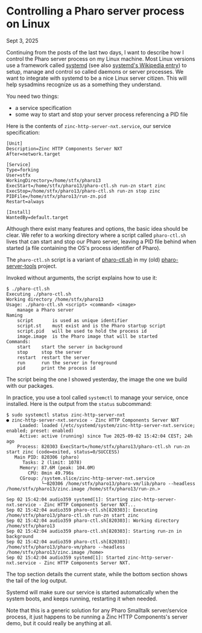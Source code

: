 # Controlling a Pharo server process on Linux

Sept 3, 2025

Continuing from the posts of the last two days, I want to describe 
how I control the Pharo server process on my Linux machine.
Most Linux versions use a framework called [systemd](https://systemd.io)
(see also [systemd's Wikipedia entry](https://en.wikipedia.org/wiki/Systemd)) 
to setup, manage and control so called daemons or server processes.
We want to integrate with systemd to be a nice Linux server citizen.
This will help sysadmins recognize us as a something they understand.

You need two things:
- a service specification
- some way to start and stop your server process referencing a PID file

Here is the contents of `zinc-http-server-nxt.service`, our service specification:

```console
[Unit]
Description=Zinc HTTP Components Server NXT
After=network.target

[Service]
Type=forking
User=stfx
WorkingDirectory=/home/stfx/pharo13
ExecStart=/home/stfx/pharo13/pharo-ctl.sh run-zn start zinc
ExecStop=/home/stfx/pharo13/pharo-ctl.sh run-zn stop zinc
PIDFile=/home/stfx/pharo13/run-zn.pid
Restart=always

[Install]
WantedBy=default.target
```

Although there exist many features and options, the basic idea should be clear.
We refer to a working directory where a script called `pharo-ctl.sh` lives
that can start and stop our Pharo server, leaving a PID file behind when started
(a file containing the OS's process identifier of Pharo).

The `pharo-ctl.sh` script is a variant of 
[pharo-ctl.sh](https://github.com/svenvc/pharo-server-tools/blob/master/pharo-ctl.sh)
in my (old) [pharo-server-tools](https://github.com/svenvc/pharo-server-tools) project.

Invoked without arguments, the script explains how to use it:
```console
$ ./pharo-ctl.sh 
Executing ./pharo-ctl.sh
Working directory /home/stfx/pharo13
Usage: ./pharo-ctl.sh <script> <command> <image>
    manage a Pharo server
Naming
    script       is used as unique identifier
    script.st    must exist and is the Pharo startup script  
    script.pid   will be used to hold the process id
    image.image  is the Pharo image that will be started
Commands:
    start    start the server in background
    stop     stop the server
    restart  restart the server
    run      run the server in foreground
    pid      print the process id 
```

The script being the one I showed yesterday, the image the one we build with our packages.

In practice, you use a tool called `systemctl` to manage your service, once installed.
Here is the output from the `status` subcommand:
```console
$ sudo systemctl status zinc-http-server-nxt
● zinc-http-server-nxt.service - Zinc HTTP Components Server NXT
     Loaded: loaded (/etc/systemd/system/zinc-http-server-nxt.service; enabled; preset: enabled)
     Active: active (running) since Tue 2025-09-02 15:42:04 CEST; 24h ago
    Process: 820303 ExecStart=/home/stfx/pharo13/pharo-ctl.sh run-zn start zinc (code=exited, status=0/SUCCESS)
   Main PID: 820306 (pharo)
      Tasks: 2 (limit: 1078)
     Memory: 87.6M (peak: 104.0M)
        CPU: 8min 49.796s
     CGroup: /system.slice/zinc-http-server-nxt.service
             └─820306 /home/stfx/pharo13/pharo-vm/lib/pharo --headless /home/stfx/pharo13/zinc.image /home/stfx/pharo13/run-zn.>

Sep 02 15:42:04 audio359 systemd[1]: Starting zinc-http-server-nxt.service - Zinc HTTP Components Server NXT...
Sep 02 15:42:04 audio359 pharo-ctl.sh[820303]: Executing /home/stfx/pharo13/pharo-ctl.sh run-zn start zinc
Sep 02 15:42:04 audio359 pharo-ctl.sh[820303]: Working directory /home/stfx/pharo13
Sep 02 15:42:04 audio359 pharo-ctl.sh[820303]: Starting run-zn in background
Sep 02 15:42:04 audio359 pharo-ctl.sh[820303]: /home/stfx/pharo13/pharo-vm/pharo --headless /home/stfx/pharo13/zinc.image /home>
Sep 02 15:42:04 audio359 systemd[1]: Started zinc-http-server-nxt.service - Zinc HTTP Components Server NXT.
```

The top section details the current state, while the bottom section shows the tail of the log output.

Systemd will make sure our service is started automatically when the system boots,
and keeps running, restarting it when needed.

Note that this is a generic solution for any Pharo Smalltalk server/service process,
it just happens to be running a Zinc HTTP Components's server demo,
but it could really be anything at all.
